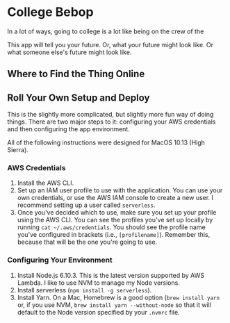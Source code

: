 # College Bebop

In a lot of ways, going to college is a lot like being on the crew of the 

This app will tell you your future. Or, what your future might look like. Or what someone else's future might look like.

## Where to Find the Thing Online


## Roll Your Own Setup and Deploy

This is the slightly more complicated, but slightly more fun way of doing things. There are two major steps to it: configuring your AWS credentials and then configuring the app environment.

All of the following instructions were designed for MacOS 10.13 (High Sierra).

### AWS Credentials

1. Install the AWS CLI.
2. Set up an IAM user profile to use with the application. You can use your own credentials, or use the AWS IAM console to create a new user. I recommend setting up a user called `serverless`.
3. Once you've decided which to use, make sure you set up your profile using the AWS CLI. You can see the profiles you've set up locally by running `cat ~/.aws/credentials`. You should see the profile name you've configured in brackets (i.e., `[profilename]`). Remember this, because that will be the one you're going to use.

### Configuring Your Environment

1. Install Node.js 6.10.3. This is the latest version supported by AWS Lambda. I like to use NVM to manage my Node versions.
2. Install serverless (`npm install -g serverless`).
3. Install Yarn. On a Mac, Homebrew is a good option (`brew install yarn` or, if you use NVM, `brew install yarn --without-node` so that it will default to the Node version specified by your `.nvmrc` file.
